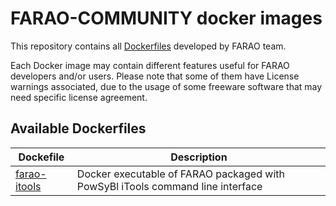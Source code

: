 # FARAO-COMMUNITY docker images

This repository contains all [Dockerfiles](https://docs.docker.com/engine/reference/builder/) developed by FARAO team.

Each Docker image may contain different features useful for FARAO developers and/or users. Please note that some of
them have License warnings associated, due to the usage of some freeware software that may need specific license agreement.

## Available Dockerfiles

| Dockefile                    | Description                                                                    |
| ---------------------------- | ------------------------------------------------------------------------------ |
| [farao-itools](farao-itools) | Docker executable of FARAO packaged with PowSyBl iTools command line interface |

